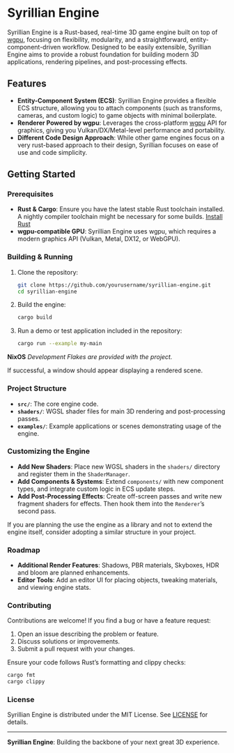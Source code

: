 # Syrillian Engine

Syrillian Engine is a Rust-based, real-time 3D game engine built on top of [wgpu](https://github.com/gfx-rs/wgpu), focusing on flexibility, modularity, and a straightforward, entity-component-driven workflow. Designed to be easily extensible, Syrillian Engine aims to provide a robust foundation for building modern 3D applications, rendering pipelines, and post-processing effects.

## Features

- **Entity-Component System (ECS)**: Syrillian Engine provides a flexible ECS structure, allowing you to attach components (such as transforms, cameras, and custom logic) to game objects with minimal boilerplate.
- **Renderer Powered by wgpu**: Leverages the cross-platform [wgpu](https://github.com/gfx-rs/wgpu) API for graphics, giving you Vulkan/DX/Metal-level performance and portability.
- **Different Code Design Approach**: While other game engines focus on a very rust-based approach to their design, Syrillian focuses on ease of use and code simplicity.

## Getting Started

### Prerequisites

- **Rust & Cargo**: Ensure you have the latest stable Rust toolchain installed. A nightly compiler toolchain might be necessary for some builds.
  [Install Rust](https://www.rust-lang.org/tools/install)
- **wgpu-compatible GPU**: Syrillian Engine uses wgpu, which requires a modern graphics API (Vulkan, Metal, DX12, or WebGPU).

### Building & Running

1. Clone the repository:
   ```bash
   git clone https://github.com/yourusername/syrillian-engine.git
   cd syrillian-engine
   ```

2. Build the engine:
   ```bash
   cargo build
   ```

3. Run a demo or test application included in the repository:
   ```bash
   cargo run --example my-main
   ```

**NixOS** *Development Flakes are provided with the project.*

If successful, a window should appear displaying a rendered scene.

### Project Structure

- **`src/`**: The core engine code.
- **`shaders/`**: WGSL shader files for main 3D rendering and post-processing passes.
- **`examples/`**: Example applications or scenes demonstrating usage of the engine.

### Customizing the Engine

- **Add New Shaders**: Place new WGSL shaders in the `shaders/` directory and register them in the `ShaderManager`.
- **Add Components & Systems**: Extend `components/` with new component types, and integrate custom logic in ECS update steps.
- **Add Post-Processing Effects**: Create off-screen passes and write new fragment shaders for effects. Then hook them into the `Renderer`’s second pass.

If you are planning the use the engine as a library and not to extend the engine itself, consider adopting a similar structure in your project.

### Roadmap

- **Additional Render Features**: Shadows, PBR materials, Skyboxes, HDR and bloom are planned enhancements.
- **Editor Tools**: Add an editor UI for placing objects, tweaking materials, and viewing engine stats.

### Contributing

Contributions are welcome! If you find a bug or have a feature request:

1. Open an issue describing the problem or feature.
2. Discuss solutions or improvements.
3. Submit a pull request with your changes.

Ensure your code follows Rust’s formatting and clippy checks:
```bash
cargo fmt
cargo clippy
```

### License

Syrillian Engine is distributed under the MIT License. See [LICENSE](LICENSE) for details.

---

**Syrillian Engine**: Building the backbone of your next great 3D experience.
